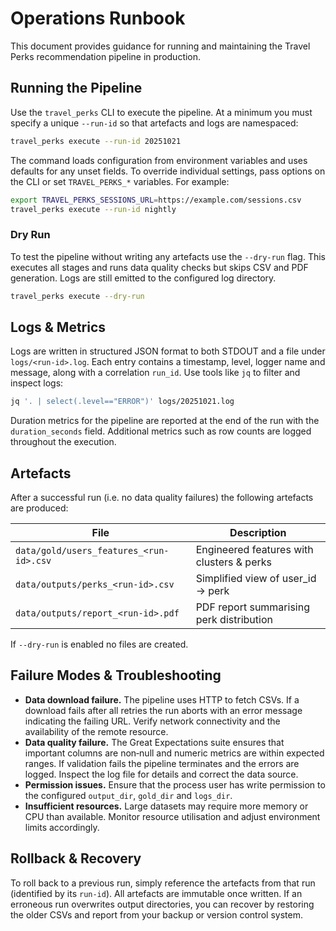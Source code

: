 # Operations Runbook

This document provides guidance for running and maintaining the Travel
Perks recommendation pipeline in production.

## Running the Pipeline

Use the `travel_perks` CLI to execute the pipeline. At a minimum you
must specify a unique `--run-id` so that artefacts and logs are
namespaced:

```sh
travel_perks execute --run-id 20251021
```

The command loads configuration from environment variables and uses
defaults for any unset fields. To override individual settings, pass
options on the CLI or set `TRAVEL_PERKS_*` variables. For example:

```sh
export TRAVEL_PERKS_SESSIONS_URL=https://example.com/sessions.csv
travel_perks execute --run-id nightly
```

### Dry Run

To test the pipeline without writing any artefacts use the `--dry-run`
flag. This executes all stages and runs data quality checks but skips
CSV and PDF generation. Logs are still emitted to the configured log
directory.

```sh
travel_perks execute --dry-run
```

## Logs & Metrics

Logs are written in structured JSON format to both STDOUT and a file
under `logs/<run-id>.log`. Each entry contains a timestamp, level,
logger name and message, along with a correlation `run_id`. Use tools
like `jq` to filter and inspect logs:

```sh
jq '. | select(.level=="ERROR")' logs/20251021.log
```

Duration metrics for the pipeline are reported at the end of the run
with the `duration_seconds` field. Additional metrics such as row
counts are logged throughout the execution.

## Artefacts

After a successful run (i.e. no data quality failures) the following
artefacts are produced:

| File                                      | Description                             |
|-------------------------------------------|-----------------------------------------|
| `data/gold/users_features_<run-id>.csv`    | Engineered features with clusters & perks |
| `data/outputs/perks_<run-id>.csv`          | Simplified view of user_id → perk        |
| `data/outputs/report_<run-id>.pdf`         | PDF report summarising perk distribution  |

If `--dry-run` is enabled no files are created.

## Failure Modes & Troubleshooting

- **Data download failure.** The pipeline uses HTTP to fetch CSVs. If a
  download fails after all retries the run aborts with an error
  message indicating the failing URL. Verify network connectivity and
  the availability of the remote resource.
- **Data quality failure.** The Great Expectations suite ensures that
  important columns are non‑null and numeric metrics are within
  expected ranges. If validation fails the pipeline terminates and the
  errors are logged. Inspect the log file for details and correct the
  data source.
- **Permission issues.** Ensure that the process user has write
  permission to the configured `output_dir`, `gold_dir` and `logs_dir`.
- **Insufficient resources.** Large datasets may require more memory or
  CPU than available. Monitor resource utilisation and adjust
  environment limits accordingly.

## Rollback & Recovery

To roll back to a previous run, simply reference the artefacts from
that run (identified by its `run-id`). All artefacts are immutable
once written. If an erroneous run overwrites output directories, you
can recover by restoring the older CSVs and report from your backup or
version control system.